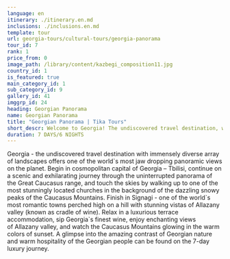 ```yaml
---
language: en
itinerary: ./itinerary.en.md
inclusions: ./inclusions.en.md
template: tour
url: georgia-tours/cultural-tours/georgia-panorama
tour_id: 7
rank: 1
price_from: 0
image_path: /library/content/kazbegi_composition11.jpg
country_id: 1
is_featured: true
main_category_id: 1
sub_category_id: 9
gallery_id: 41
imggrp_id: 24
heading: Georgian Panorama
name: Georgian Panorama
title: "Georgian Panorama | Tika Tours"
short_descr: Welcome to Georgia! The undiscovered travel destination, with immensely diverse landscapes Georgia offers one of the world`s most jaw dropping panoramic views on the planet.
duration: 7 DAYS/6 NIGHTS
---
```

Georgia \- the undiscovered travel destination with immensely diverse array of landscapes
offers one of the world\`s most jaw dropping panoramic views on the planet. Begin
in cosmopolitan capital of Georgia – Tbilisi, continue on a scenic and exhilarating
journey through the uninterrupted panorama of the Great Caucasus range, and touch
the skies by walking up to one of the most stunningly located churches in the background
of the dazzling snowy peaks of the Caucasus Mountains. Finish in Signagi \- one
of the world\`s most romantic towns perched high on a hill with stunning vistas
of Allazany valley (known as cradle of wine).
Relax in a luxurious terrace accommodation, sip Georgia\`s finest wine, enjoy enchanting
views of Allazany valley, and watch the Caucasus Mountains glowing in the warm colors
of sunset. A glimpse into the amazing contrast of Georgian nature and warm hospitality
of the Georgian people can be found on the 7\-day luxury journey.
